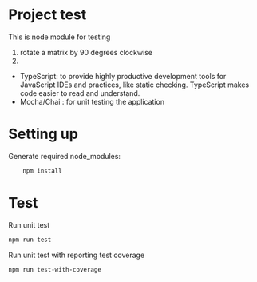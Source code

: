 # Project test

This is node module for testing
1) rotate a matrix by 90 degrees clockwise
2) 

* TypeScript: to provide highly productive development tools for JavaScript IDEs and practices, like static checking. TypeScript makes code easier to read and understand.
* Mocha/Chai : for unit testing the application

# Setting up

Generate required node_modules:
```bash
    npm install
```

# Test

Run unit test
```bash
npm run test
```

Run unit test with reporting test coverage
```bash
npm run test-with-coverage
```
